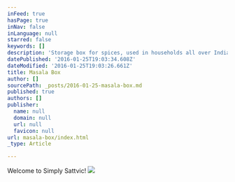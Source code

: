 ```yaml
---
inFeed: true
hasPage: true
inNav: false
inLanguage: null
starred: false
keywords: []
description: 'Storage box for spices, used in households all over India'
datePublished: '2016-01-25T19:03:34.608Z'
dateModified: '2016-01-25T19:03:26.661Z'
title: Masala Box
author: []
sourcePath: _posts/2016-01-25-masala-box.md
published: true
authors: []
publisher:
  name: null
  domain: null
  url: null
  favicon: null
url: masala-box/index.html
_type: Article

---
```

Welcome to Simply Sattvic!
![](https://s3-us-west-2.amazonaws.com/the-grid-img/p/beca103182cf846e325e7297266e57d8ad39672d.jpg)